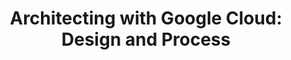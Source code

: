 ---
title: "Architecting with Google Cloud: Design and Process"
draft: false
# page title background image
bg_image: ""
# meta description
description : "This 2-day course will teach you how to use proven design patterns on Google Cloud to build highly reliable and efficient solutions and operate deployments that are highly available and cost-effective."
---